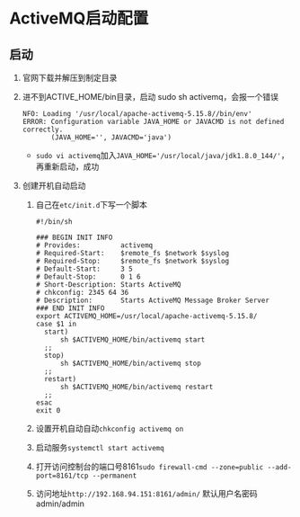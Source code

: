 # ActiveMQ启动配置

## 启动

1. 官网下载并解压到制定目录

2. 进不到ACTIVE_HOME/bin目录，启动 sudo sh activemq，会报一个错误

   ```
   NFO: Loading '/usr/local/apache-activemq-5.15.8//bin/env'
   ERROR: Configuration variable JAVA_HOME or JAVACMD is not defined correctly.
          (JAVA_HOME='', JAVACMD='java')
   
   ```

   - `sudo vi activemq`加入`JAVA_HOME='/usr/local/java/jdk1.8.0_144/'`，再重新启动，成功

3. 创建开机自动启动

   1. 自己在`etc/init.d`下写一个脚本

      ```shell
      #!/bin/sh
      
      ### BEGIN INIT INFO
      # Provides:          activemq
      # Required-Start:    $remote_fs $network $syslog
      # Required-Stop:     $remote_fs $network $syslog
      # Default-Start:     3 5
      # Default-Stop:      0 1 6
      # Short-Description: Starts ActiveMQ
      # chkconfig: 2345 64 36
      # Description:       Starts ActiveMQ Message Broker Server
      ### END INIT INFO
      export ACTIVEMQ_HOME=/usr/local/apache-activemq-5.15.8/
      case $1 in
      	start)
      		sh $ACTIVEMQ_HOME/bin/activemq start
      	;;
      	stop)
      		sh $ACTIVEMQ_HOME/bin/activemq stop
      	;;
      	restart)
      		sh $ACTIVEMQ_HOME/bin/activemq restart
      	;;
      esac
      exit 0
      
      ```

   2. 设置开机自动自动`chkconfig activemq on`

   3. 启动服务`systemctl start activemq`

   4. 打开访问控制台的端口号8161`sudo firewall-cmd --zone=public --add-port=8161/tcp --permanent`

   5. 访问地址`http://192.168.94.151:8161/admin/` 默认用户名密码admin/admin

